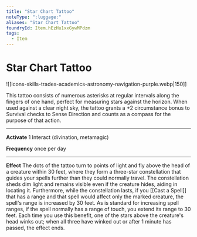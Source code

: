 ```yaml
---
title: "Star Chart Tattoo"
noteType: ":luggage:"
aliases: "Star Chart Tattoo"
foundryId: Item.hEzHu1xxGywMPdzm
tags:
  - Item
---
```


# Star Chart Tattoo
![[icons-skills-trades-academics-astronomy-navigation-purple.webp|150]]

This tattoo consists of numerous asterisks at regular intervals along the fingers of one hand, perfect for measuring stars against the horizon. When used against a clear night sky, the tattoo grants a +2 circumstance bonus to Survival checks to Sense Direction and counts as a compass for the purpose of that action.

* * *

**Activate** 1 Interact (divination, metamagic)

**Frequency** once per day

* * *

**Effect** The dots of the tattoo turn to points of light and fly above the head of a creature within 30 feet, where they form a three-star constellation that guides your spells further than they could normally travel. The constellation sheds dim light and remains visible even if the creature hides, aiding in locating it. Furthermore, while the constellation lasts, if you [[Cast a Spell]] that has a range and that spell would affect only the marked creature, the spell's range is increased by 30 feet. As is standard for increasing spell ranges, if the spell normally has a range of touch, you extend its range to 30 feet. Each time you use this benefit, one of the stars above the creature's head winks out; when all three have winked out or after 1 minute has passed, the effect ends.
